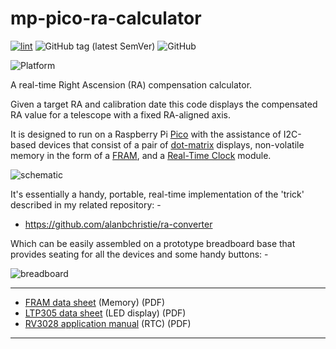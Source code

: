 # mp-pico-ra-calculator

[![lint](https://github.com/alanbchristie/mp-pico-ra-calculator/actions/workflows/lint.yaml/badge.svg)](https://github.com/alanbchristie/mp-pico-ra-calculator/actions/workflows/lint.yaml)
![GitHub tag (latest SemVer)](https://img.shields.io/github/v/tag/alanbchristie/mp-pico-ra-calculator)
![GitHub](https://img.shields.io/github/license/alanbchristie/mp-pico-ra-calculator)

![Platform](https://img.shields.io/badge/platform-micropython-lightgrey)

A real-time Right Ascension (RA) compensation calculator.

Given a target RA and calibration date this code displays the compensated
RA value for a telescope with a fixed RA-aligned axis.

It is designed to run on a Raspberry Pi [Pico] with the assistance of I2C-based
devices that consist of a pair of [dot-matrix] displays, non-volatile memory
in the form of a [FRAM], and a [Real-Time Clock] module.

![schematic](mp-pico-ra-calculator-schematic.png)

It's essentially a handy, portable, real-time implementation of the
'trick' described in my related repository: -

- https://github.com/alanbchristie/ra-converter

Which can be easily assembled on a prototype breadboard base that
provides seating for all the devices and some handy buttons: -

![breadboard](mp-pico-ra-calculator-breadboard.jpg)

---

- [FRAM data sheet] (Memory) (PDF)
- [LTP305 data sheet] (LED display) (PDF)
- [RV3028 application manual] (RTC) (PDF)

---

[rv3028 application manual]: https://www.microcrystal.com/fileadmin/Media/Products/RTC/App.Manual/RV-3028-C7_App-Manual.pdf
[dot-matrix]: https://shop.pimoroni.com/products/led-dot-matrix-breakout?variant=32274405621843
[fram]: https://shop.pimoroni.com/products/adafruit-i2c-non-volatile-fram-breakout-256kbit-32kbyte
[fram data sheet]: https://www.fujitsu.com/uk/Images/MB85RC256V-20171207.pdf
[ltp305 data sheet]: https://optoelectronics.liteon.com/upload/download/DS-30-97-087/LTP-305HR.pdf
[pico]: https://shop.pimoroni.com/products/raspberry-pi-pico?variant=32402092294227
[real-time clock]: https://shop.pimoroni.com/products/rv3028-real-time-clock-rtc-breakout
